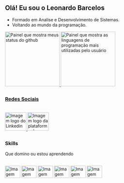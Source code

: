 ## Olá! Eu sou o Leonardo Barcelos

- Formado em Analise e Desenvolvimento de Sistemas.
- Voltando ao mundo da programação.

<div>
    <a href="https://github.com/Leonardo-Barcelos">
    <img id="painel-github" alt="Painel que mostra meus status do github" height="180em"
        src="https://github-readme-stats.vercel.app/api?username=Leonardo-Barcelos&show_icons=true&theme=midnight-purple&include_all_commits=true&count_private=true"/>
    <img id="painel-github2" alt="Painel que mostra as linguagens de programação mais utilizadas pelo usuário" height="180em"
        src="https://github-readme-stats.vercel.app/api/top-langs/?username=Leonardo-Barcelos&layout=compact&langs_count=7&theme=midnight-purple"/>
</div>

##
### Redes Sociais
<div style="display: inline_block">
    <br>
    <a href="https://www.linkedin.com/in/leonardo-henrique-barcelos-farias-5ba2b4202/" target="_blank">
        <img id="logo-linkedin" alt="Imagem logo do Linkedin" vertical-align="middle" height="60" width="70"
            src="https://cdn.jsdelivr.net/gh/devicons/devicon/icons/linkedin/linkedin-original-wordmark.svg">
    </a>
    <a href="https://www.udemy.com/user/leonardo-barcelos-4/" target="_blank">
        <img id="logo-udemy" alt="Imagem logo da plataforma de estudos Udemy" vertical-align="middle" height="60" width="70"
            src="https://upload.wikimedia.org/wikipedia/commons/e/e3/Udemy_logo.svg">
    </a>
</div>

##
### Skills
<p> Que domino ou estou aprendendo</p>
<div style="display: inline_block">
    <br>
    <img id="logo-html" alt="Imagem logo do html" vertical-align="middle" height="40" width="50"
        src="https://cdn.jsdelivr.net/gh/devicons/devicon/icons/html5/html5-original-wordmark.svg">
    <img id="logo-css" alt="Imagem logo do css" vertical-align="middle" height="40" width="50"
        src="https://cdn.jsdelivr.net/gh/devicons/devicon/icons/css3/css3-original-wordmark.svg">
    <img id="logo-java" alt="Imagem logo da linguagem de programação Java" vertical-align="middle" height="40" width="50"
        src="https://cdn.jsdelivr.net/gh/devicons/devicon/icons/java/java-original-wordmark.svg">
    <img id="logo-spring" alt="Imagem logo do framework Spring" vertical-align="middle" height="40" width="50"
        src="https://cdn.jsdelivr.net/gh/devicons/devicon/icons/spring/spring-original-wordmark.svg">
    <img id="logo-dart" alt="Imagem logo da linguagem Dart" vertical-align="middle" height="40" width="50"
        src="https://cdn.jsdelivr.net/gh/devicons/devicon/icons/dart/dart-original-wordmark.svg">
    <img id="logo-flutter" alt="Imagem logo do framework Flutter" vertical-align="middle" height="40" width="50"
        src="https://cdn.jsdelivr.net/gh/devicons/devicon/icons/flutter/flutter-original.svg">
</div>